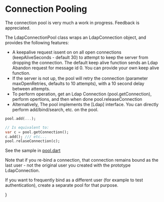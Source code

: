 # Connection Pooling

The connection pool is very much a work in progress. Feedback is appreciated.

The LdapConnectionPool class wraps an LdapConnection object, and provides the following features:

* A keepalive request issent on on all open connections (keepAliveSeconds - default 30) to attempt
 to keep the server from dropping the connection. The default keep alive 
  function sends an Ldap Abandon request for message id 0. You can provide your own keep alive function.
* If the server is not up, the pool will retry the connection (parameter maxOpenRetries, defaults to 10 attempts),
 with a 10 second delay between attempts.
* To perform operation, get an Ldap Connection (pool.getConnection), perform opertions,
  and then when done pool.releaseConnection
* Alternatively, The pool implements the [Ldap] interface. You can directly perform add/bind/search, etc. on 
the pool.
  
```dart
pool.add(...);

// Is equivalent to:
var c = pool.getConnection();
c.add(); /// etc...
pool.relaseConnection(c);
```

See the sample in [pool.dart](example/pool.dart)

Note that if you re-bind a connection, that connection
remains bound as the last user - not the original user you created with the prototype LdapConnection.

If you want to frequently bind as a different user (for example to test authentication), create
a separate pool for that purpose.

}

